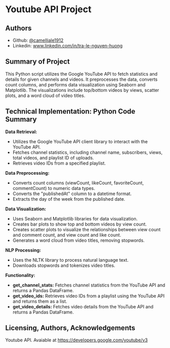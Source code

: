 # Youtube API Project

## Authors

- Github: [@camelliale1912](https://www.github.com/camelliale1912)
- Linkedin: www.linkedin.com/in/tra-le-nguyen-huong

## Summary of Project
This Python script utilizes the Google YouTube API to fetch statistics and details for given channels and videos. It preprocesses the data, converts count columns, and performs data visualization using Seaborn and Matplotlib. The visualizations include top/bottom videos by views, scatter plots, and a word cloud of video titles.

## Technical Implementation: Python Code Summary
**Data Retrieval:**
- Utilizes the Google YouTube API client library to interact with the YouTube API.
- Fetches channel statistics, including channel name, subscribers, views, total videos, and playlist ID of uploads.
- Retrieves video IDs from a specified playlist.

**Data Preprocessing:**

- Converts count columns (viewCount, likeCount, favoriteCount, commentCount) to numeric data types.
- Converts the "publishedAt" column to a datetime format.
- Extracts the day of the week from the published date.

**Data Visualization:**

- Uses Seaborn and Matplotlib libraries for data visualization.
- Creates bar plots to show top and bottom videos by view count.
- Creates scatter plots to visualize the relationships between view count and comment count, and view count and like count.
- Generates a word cloud from video titles, removing stopwords.

**NLP Processing:**
- Uses the NLTK library to process natural language text.
- Downloads stopwords and tokenizes video titles.

**Functionality:**

- **get_channel_stats:** Fetches channel statistics from the YouTube API and returns a Pandas DataFrame.
- **get_video_ids:** Retrieves video IDs from a playlist using the YouTube API and returns them as a list.
- **get_video_details:** Fetches video details from the YouTube API and returns a Pandas DataFrame.

## Licensing, Authors, Acknowledgements
Youtube API. Avaiable at https://developers.google.com/youtube/v3
